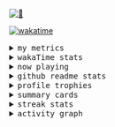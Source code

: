 [![🐙](https://hits.seeyoufarm.com/api/count/incr/badge.svg?url=https%3A%2F%2Fgithub.com%2Fktnkk%2Fhit-counter&count_bg=%23070707&title_bg=%23070707&icon=&icon_color=%23E7E7E7&title=visitors&edge_flat=true)](https://hits.seeyoufarm.com)

[![wakatime](https://wakatime.com/badge/user/43ee8060-219a-4cc8-b7a0-9a681ab5a8a7.svg)](https://wakatime.com/@43ee8060-219a-4cc8-b7a0-9a681ab5a8a7)

<details>
  <summary> <samp>my metrics</samp></summary>
  
  <br>
  
 ![🐳](https://github.com/kkhys/kkhys/blob/main/github-metrics.svg)
  
  ***
</details>

<details>
  <summary> <samp>wakaTime stats</samp></summary>
  
  <br>
  
<!--START_SECTION:waka-->
![Code Time](http://img.shields.io/badge/Code%20Time-1%2C537%20hrs%2056%20mins-blue)

**🐱 My GitHub Data** 

> 📦 4.9 MB Used in GitHub's Storage 
 > 
> 🏆 859 Contributions in the Year 2023
 > 
> 💼 Opted to Hire
 > 
> 📜 6 Public Repositories 
 > 
> 🔑 22 Private Repositories 
 > 
**I'm an Early 🐤** 

```text
🌞 Morning                4197 commits        ██████████░░░░░░░░░░░░░░░   39.04 % 
🌆 Daytime                2329 commits        █████░░░░░░░░░░░░░░░░░░░░   21.67 % 
🌃 Evening                3157 commits        ███████░░░░░░░░░░░░░░░░░░   29.37 % 
🌙 Night                  1067 commits        ██░░░░░░░░░░░░░░░░░░░░░░░   09.93 % 
```
📅 **I'm Most Productive on Monday** 

```text
Monday                   1850 commits        ████░░░░░░░░░░░░░░░░░░░░░   17.21 % 
Tuesday                  1618 commits        ████░░░░░░░░░░░░░░░░░░░░░   15.05 % 
Wednesday                1618 commits        ████░░░░░░░░░░░░░░░░░░░░░   15.05 % 
Thursday                 1523 commits        ████░░░░░░░░░░░░░░░░░░░░░   14.17 % 
Friday                   1546 commits        ████░░░░░░░░░░░░░░░░░░░░░   14.38 % 
Saturday                 1308 commits        ███░░░░░░░░░░░░░░░░░░░░░░   12.17 % 
Sunday                   1287 commits        ███░░░░░░░░░░░░░░░░░░░░░░   11.97 % 
```


📊 **This Week I Spent My Time On** 

```text
🕑︎ Time Zone: Asia/Tokyo

💬 Programming Languages: 
Other                    17 hrs 16 mins      ███████████████░░░░░░░░░░   61.55 % 
Java                     3 hrs 42 mins       ███░░░░░░░░░░░░░░░░░░░░░░   13.20 % 
JSON                     1 hr 20 mins        █░░░░░░░░░░░░░░░░░░░░░░░░   04.81 % 
HTML                     1 hr 20 mins        █░░░░░░░░░░░░░░░░░░░░░░░░   04.79 % 
Text                     51 mins             █░░░░░░░░░░░░░░░░░░░░░░░░   03.08 % 

🔥 Editors: 
Chrome                   17 hrs 16 mins      ███████████████░░░░░░░░░░   61.55 % 
IntelliJ                 7 hrs 52 mins       ███████░░░░░░░░░░░░░░░░░░   28.10 % 
WebStorm                 2 hrs 53 mins       ███░░░░░░░░░░░░░░░░░░░░░░   10.33 % 
DataGrip                 0 secs              ░░░░░░░░░░░░░░░░░░░░░░░░░   00.02 % 

💻 Operating System: 
Mac                      28 hrs 1 min        █████████████████████████   100.00 % 
```


 Last Updated on 2023/09/26 18:41:16 UTC
<!--END_SECTION:waka-->
  
  ***
</details>


<details>
  <summary> <samp>now playing</samp></summary>
  
  <br>
 
 [![🐟](https://spotify-github-profile.vercel.app/api/view?uid=31ryofms4dnv7mrohhepo4c4zgqu&cover_image=true&theme=default&show_offline=false&background_color=121212&bar_color=53b14f&bar_color_cover=false)](https://open.spotify.com/user/31ryofms4dnv7mrohhepo4c4zgqu)
  
  ***
</details>

<details>
  <summary> <samp>github readme stats</samp></summary>
  
  <br>
  
 <p align="left"> 
  <img alt="🐠" src="https://github-readme-stats.vercel.app/api?username=kkhys&count_private=true&show_icons=true&theme=dark&include_all_commits=true" />
  <img alt="🐟" src="https://github-readme-stats.vercel.app/api/top-langs/?username=kkhys&layout=compact&theme=dark&langs_count=10&hide=HTML,CSS,SCSS" />
</p>
  
  ***
</details>

<details>
  <summary> <samp>profile trophies</samp></summary>
  
  <br>
  
  [![🐬](https://github-profile-trophy.vercel.app/?username=kkhys&rank=SECRET,SSS,SS,S,AAA,AA,A&theme=darkhub&row=1&margin-w=10&no-bg=true)](https://github.com/ryo-ma/github-profile-trophy)
  
  ***
</details>

<details>
  <summary> <samp>summary cards</samp></summary>
  
  <br>
  
  ![🐋](https://github-profile-summary-cards.vercel.app/api/cards/profile-details?username=kkhys&theme=github_dark)
  ![🦑](https://github-profile-summary-cards.vercel.app/api/cards/repos-per-language?username=kkhys&theme=github_dark)
  ![🦭](https://github-profile-summary-cards.vercel.app/api/cards/most-commit-language?username=kkhys&theme=github_dark)
  ![🦀](https://github-profile-summary-cards.vercel.app/api/cards/stats?username=kkhys&theme=github_dark)
  ![🦈](https://github-profile-summary-cards.vercel.app/api/cards/productive-time?username=kkhys&theme=github_dark)
  
  ***
</details>

<details>
  <summary> <samp>streak stats</samp></summary>
  
  <br>
  
  [![🐠](http://github-readme-streak-stats.herokuapp.com?user=kkhys&theme=dark)](https://git.io/streak-stats)
  
  ***
</details>

<details>
  <summary> <samp>activity graph</samp></summary>
  
  <br>
  
  [![🐡](https://github-readme-activity-graph.cyclic.app/graph?username=kkhys&theme=xcode)](https://github.com/ashutosh00710/github-readme-activity-graph)
  
  ***
</details>
